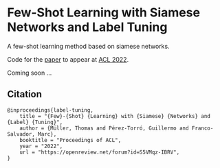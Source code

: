# Few-Shot Learning with Siamese Networks and Label Tuning
A few-shot learning method based on siamese networks.

Code for the [paper](https://openreview.net/forum?id=S5VMqz-IBRV) to appear at [ACL 2022](https://www.2022.aclweb.org/).

Coming soon ...

## Citation

```
@inproceedings{label-tuning,
    title = "{Few}-{Shot} {Learning} with {Siamese} {Networks} and {Label} {Tuning}",
    author = {Müller, Thomas and Pérez-Torró, Guillermo and Franco-Salvador, Marc},
    booktitle = "Proceedings of ACL",
    year = "2022",
    url = "https://openreview.net/forum?id=S5VMqz-IBRV",
}
```


